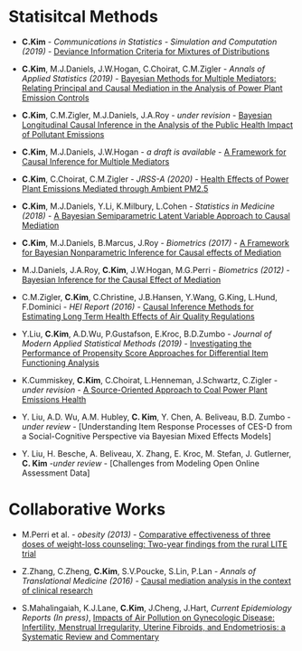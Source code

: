 # Statisitcal Methods

* **C.Kim** - *Communications in Statistics - Simulation and Computation (2019)* - [Deviance Information Criteria for Mixtures of
Distributions](https://github.com/lit777/Publication/tree/master/DIC/)

* **C.Kim**, M.J.Daniels, J.W.Hogan, C.Choirat, C.M.Zigler - *Annals of Applied Statistics (2019)* - [Bayesian Methods for Multiple Mediators: Relating Principal and Causal Mediation in the Analysis of Power Plant Emission Controls](https://github.com/lit777/Publication/tree/master/MultipleBNP/)

* **C.Kim**, C.M.Zigler, M.J.Daniels, J.A.Roy - *under revision* - [Bayesian Longitudinal Causal Inference in the Analysis of the Public Health Impact of Pollutant Emissions](https://github.com/lit777/Publication/tree/master/Longitudinal/)

* **C.Kim**, M.J.Daniels, J.W.Hogan - *a draft is available* - [A Framework for Causal Inference for Multiple Mediators](https://github.com/lit777/Publication/tree/master/MultipleBART/)

* **C.Kim**, C.Choirat, C.M.Zigler - *JRSS-A (2020)* - [Health Effects of Power Plant Emissions Mediated through Ambient PM2.5](https://github.com/lit777/Publication/tree/master/PM-HealthMediator/)

* **C.Kim**, M.J.Daniels, Y.Li, K.Milbury, L.Cohen - *Statistics in Medicine (2018)* - [A Bayesian Semiparametric Latent Variable Approach to Causal Mediation](https://github.com/lit777/Publication/tree/master/LatentMediation/)

* **C.Kim**, M.J.Daniels, B.Marcus, J.Roy - *Biometrics (2017)* - [A Framework for Bayesian Nonparametric Inference for Causal effects of Mediation](https://github.com/lit777/Publication/tree/master/BNPMediation/)

* M.J.Daniels, J.A.Roy, **C.Kim**, J.W.Hogan, M.G.Perri - *Biometrics (2012)* - [Bayesian Inference for the Causal Effect of Mediation](https://github.com/lit777/Publication/tree/master/BayesianMediation/)

* C.M.Zigler, **C.Kim**, C.Christine, J.B.Hansen, Y.Wang, G.King, L.Hund, F.Dominici - *HEI Report (2016)* - [Causal Inference Methods for Estimating Long Term Health Effects of Air Quality Regulations](https://github.com/lit777/Publication/tree/master/HEIreport/)

* Y.Liu, **C.Kim**, A.D.Wu, P.Gustafson, E.Kroc, B.D.Zumbo - *Journal of Modern Applied Statistical Methods (2019)* - [Investigating the Performance of Propensity Score Approaches for Differential Item Functioning Analysis](https://github.com/lit777/Publication/tree/master/DIF_PS/)

* K.Cummiskey, **C.Kim**, C.Choirat, L.Henneman, J.Schwartz, C.Zigler - *under revision* - [A Source-Oriented Approach to Coal Power Plant Emissions Health ](https://github.com/lit777/Publication/tree/master/Source-Oriented/)

* Y. Liu, A.D. Wu, A.M. Hubley, **C. Kim**, Y. Chen, A. Beliveau, B.D. Zumbo - *under review* - [Understanding Item Response Processes of CES-D from a Social-Cognitive Perspective via Bayesian Mixed Effects Models]
* Y. Liu, H. Besche, A. Beliveau, X. Zhang, E. Kroc, M. Stefan, J. Gutlerner, **C. Kim** -*under review* - [Challenges from Modeling Open Online Assessment Data]

# Collaborative Works
* M.Perri et al. - *obesity (2013)* - [Comparative effectiveness of three doses of weight-loss counseling: Two-year findings from the rural LITE trial](http://onlinelibrary.wiley.com.ezproxy.bu.edu/doi/10.1002/oby.20832/full)

* Z.Zhang, C.Zheng, **C.Kim**, S.V.Poucke, S.Lin, P.Lan - *Annals of Translational Medicine (2016)* - [Causal mediation analysis in the context of clinical research](https://www-ncbi-nlm-nih-gov.ezproxy.bu.edu/pmc/articles/PMC5124624/)

* S.Mahalingaiah, K.J.Lane, **C.Kim**, J.Cheng, J.Hart, *Current Epidemiology Reports (In press)*, [Impacts of Air Pollution on Gynecologic Disease: Infertility, Menstrual Irregularity, Uterine Fibroids, and Endometriosis: a Systematic Review and Commentary](https://doi.org/10.1007/s40471-018-0157-9)

